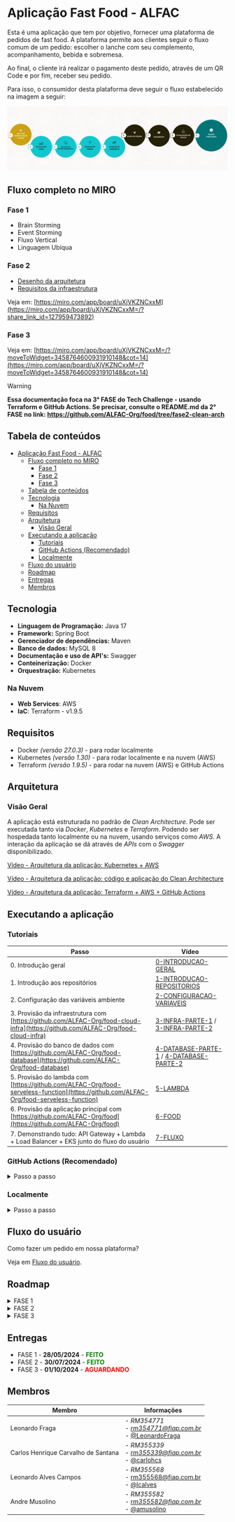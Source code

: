 # Aplicação Fast Food - ALFAC

Esta é uma aplicação que tem por objetivo, fornecer uma plataforma de pedidos de fast food. A plataforma permite aos clientes seguir o fluxo comum de um pedido: escolher o lanche com seu complemento, acompanhamento, bebida e sobremesa.

Ao final, o cliente irá realizar o pagamento deste pedido, através de um QR Code e por fim, receber seu pedido.

Para isso, o consumidor desta plataforma deve seguir o fluxo estabelecido na imagem a seguir:

![Fluxo básico da aplicação](docs/flow.png)

## Fluxo completo no MIRO

### Fase 1

- Brain Storming
- Event Storming
- Fluxo Vertical
- Linguagem Ubíqua

### Fase 2

- [Desenho da arquitetura](https://miro.com/app/board/uXjVKZNCxxM=/?moveToWidget=3458764595480615411&cot=10)
- [Requisitos da infraestrutura](https://drive.google.com/file/d/1SdsSAvb8gIy9qvau1m_bTNp2WUR5uzds/view?usp=sharing)

Veja em: [https://miro.com/app/board/uXjVKZNCxxM](https://miro.com/app/board/uXjVKZNCxxM=/?share_link_id=127959473892)

### Fase 3

Veja em: [https://miro.com/app/board/uXjVKZNCxxM=/?moveToWidget=3458764600931910148&cot=14](https://miro.com/app/board/uXjVKZNCxxM=/?moveToWidget=3458764600931910148&cot=14)

> [!WARNING]  
> **Essa documentação foca na 3° FASE do Tech Challenge - usando Terraform e GitHub Actions. Se precisar, consulte o README.md da 2° FASE no link: https://github.com/ALFAC-Org/food/tree/fase2-clean-arch**

## Tabela de conteúdos

- [Aplicação Fast Food - ALFAC](#aplicação-fast-food---alfac)
  - [Fluxo completo no MIRO](#fluxo-completo-no-miro)
    - [Fase 1](#fase-1)
    - [Fase 2](#fase-2)
    - [Fase 3](#fase-3)
  - [Tabela de conteúdos](#tabela-de-conteúdos)
  - [Tecnologia](#tecnologia)
    - [Na Nuvem](#na-nuvem)
  - [Requisitos](#requisitos)
  - [Arquitetura](#arquitetura)
    - [Visão Geral](#visão-geral)
  - [Executando a aplicação](#executando-a-aplicação)
    - [Tutoriais](#tutoriais)
    - [GitHub Actions (Recomendado)](#github-actions-recomendado)
    - [Localmente](#localmente)
  - [Fluxo do usuário](#fluxo-do-usuário)
  - [Roadmap](#roadmap)
  - [Entregas](#entregas)
  - [Membros](#membros)

## Tecnologia

- **Linguagem de Programação:** Java 17
- **Framework:** Spring Boot
- **Gerenciador de dependências:** Maven
- **Banco de dados:** MySQL 8
- **Documentação e uso de API's:** Swagger
- **Conteinerização:** Docker
- **Orquestração:** Kubernetes

### Na Nuvem

- **Web Services**:  AWS
- **IaC**: Terraform - v1.9.5

## Requisitos

- Docker _(versão 27.0.3)_ - para rodar localmente
- Kubernetes _(versão 1.30)_ - para rodar localmente e na nuvem (AWS)
- Terraform _(versão 1.9.5)_ - para rodar na nuvem (AWS) e GitHub Actions

## Arquitetura

### Visão Geral

A aplicação está estruturada no padrão de _Clean Architecture_. Pode ser executada tanto via _Docker_, _Kubernetes_ e _Terraform_. Podendo ser hospedada tanto localmente ou na nuvem, usando serviços como _AWS_. A interação da aplicação se dá através de _APIs_ com o _Swagger_ disponibilizado.

[Vídeo - Arquitetura da aplicação: Kubernetes + AWS](https://drive.google.com/file/d/1wuyAu3_Hne0w3iy7KY5_TZ-NDytB4kTw/view?usp=sharing)

[Vídeo - Arquitetura da aplicação: código e aplicação do Clean Architecture](https://youtu.be/H04AmyucSN0)

[Vídeo - Arquitetura da aplicação: Terraform + AWS + GitHub Actions](https://drive.google.com/file/d/1vJRNaJK86aQIZCpjcT6Hqpxg4Aq9JREv/view)

## Executando a aplicação

### Tutoriais

| Passo | Vídeo |
|-------|-------|
| 0. Introdução geral | [0-INTRODUCAO-GERAL](https://drive.google.com/file/d/1E9v5AYdDJZeDYTBuxv9MxESB194wfX2q/view?usp=drive_link) |
| 1. Introdução aos repositórios | [1-INTRODUCAO-REPOSITORIOS](https://drive.google.com/file/d/1jViIPSCdinQ0Dbvf9VCHRd_qryEZiHdz/view?usp=drive_link) |
| 2. Configuração das variáveis ambiente | [2-CONFIGURACAO-VARIAVEIS](https://drive.google.com/file/d/1QnLUTGbsOQ0hj0cI0CifeCAwBANxmy98/view?usp=drive_link) |
| 3. Provisão da infraestrutura com [https://github.com/ALFAC-Org/food-cloud-infra](https://github.com/ALFAC-Org/food-cloud-infra) | [3-INFRA-PARTE-1](https://drive.google.com/file/d/1J10-wJGOLysgZtSyTtVhfSJG-YrguhAi/view?usp=drive_link) / [3-INFRA-PARTE-2](https://drive.google.com/file/d/1Tzztu_W3Qx5WZdocE49yRNigKO4W1qkz/view?usp=drive_link) |
| 4. Provisão do banco de dados com [https://github.com/ALFAC-Org/food-database](https://github.com/ALFAC-Org/food-database) | [4-DATABASE-PARTE-1](https://drive.google.com/file/d/1FyC0uFHNiWsP8tH7p_mdzSRgtFazag2E/view?usp=drive_link) / [4-DATABASE-PARTE-2](https://drive.google.com/file/d/1TCs5dfF6cqnvYOK5kZ-d5RKUbrv9zruI/view?usp=drive_link) |
| 5. Provisão do lambda com [https://github.com/ALFAC-Org/food-serveless-function](https://github.com/ALFAC-Org/food-serveless-function) | [5-LAMBDA](https://drive.google.com/file/d/1djIEy_YctnqSyXRNUPC45prQ0wwiZjks/view?usp=drive_link) |
| 6. Provisão da aplicação principal com [https://github.com/ALFAC-Org/food](https://github.com/ALFAC-Org/food) | [6-FOOD](https://drive.google.com/file/d/1wHJnIbI-bFn25VH4hmYfrrW0xTxSAfKv/view?usp=drive_link) |
| 7. Demonstrando tudo: API Gateway + Lambda + Load Balancer + EKS junto do fluxo do usuário | [7-FLUXO](https://drive.google.com/file/d/1vJRNaJK86aQIZCpjcT6Hqpxg4Aq9JREv/view?usp=drive_link) |

### GitHub Actions (Recomendado)

<details>
  <summary>Passo a passo</summary>

1. Acesse [https://github.com/ALFAC-Org/food-food/actions](https://github.com/ALFAC-Org/food-food/actions) (A guia `Actions` deste repositório);
2. Acesse `CI/CD`;
3. Clique em `Run workflow` (ou Executar workflow);
4. Aguarde. Se tudo der certo, o `check` verde deverá aparecer - o processo dura em torno de 2 a 5 minutos;
   1. ![applicacao-atualizada-sucesso](./docs/aplicacao-atualizada-sucesso.png)

</details>

### Localmente

<details>
  <summary>Passo a passo</summary>

No terminal, execute:

Adicione _configmaps_ e _secrets_:

```bash
kubectl apply -f food/k8s/dev/shared
```

Adicione _banco de dados_:

```bash
kubectl apply -f food/k8s/dev/db
```

Adicionando _backend_:

```bash
kubectl apply -f food/k8s/dev/backend
```

(opcional) Adicione _autoscaling_:

```bash
kubectl apply -f food/k8s/dev/autoscaling
```

</details>

## Fluxo do usuário

Como fazer um pedido em nossa plataforma?

Veja em [Fluxo do usuário](./docs/FLUXO_USUARIO.md).

## Roadmap

<details>
  <summary>FASE 1</summary>

Veja em [https://github.com/ALFAC-Org/food/tree/hexagonal#roadmap](https://github.com/ALFAC-Org/food/tree/hexagonal#roadmap)

</details>

<details>
  <summary>FASE 2</summary>

Veja em [https://github.com/ALFAC-Org/food/tree/fase2-clean-arch?tab=readme-ov-file#roadmap](https://github.com/ALFAC-Org/food/tree/fase2-clean-arch?tab=readme-ov-file#roadmap)

</details>

<details>
  <summary>FASE 3</summary>

- [x] 1. Implementar um API Gateway e um `function serverless` para `autenticar o cliente` com base no CPF.
  - [x] 1. Integrar ao sistema de autenticação para identificar o cliente.
      1. Desenho (room): https://excalidraw.com/#room=1cf48787e8cd8028a3bd,Pb8UVcTDexZQseHv8VOFpQ
      2. Desenho (estático): https://excalidraw.com/#json=J_qszI3T0Q_ppK9SychFs,aBuXjzcOrsndQuOsvP9o4A
      
- [x] 2. Implementar as melhores práticas de `CI/CD` para a aplicação, segregando os códigos em repositórios, por exemplo:
  - [x] 1 repositório para o Lambda - repositório `food-serveless-function`.
  - [x] 1 repositório para sua infra Kubernetes com Terraform - repositório `food-cloud-infra`.
  - [x] 1 repositório para sua infra banco de dados gerenciáveis com Terraform - repositório `food-database`.
    4. 1 repositório para sua aplicação que é executada no Kubernetes - repositório `food`
- [x] 3. Os repositórios devem fazer deploy automatizado na conta da nuvem utilizando actions. As branchs `main/master` devem ser protegidas, não permitindo commits direto. Sempre utilize `pull request`.
- [x] 4. Melhorar a estrutura do banco de dados escolhido, documentar seguindo os padrões de modelagem de dados e justificar a escolha do banco de dados.
- [x] 5. Você tem a liberdade para escolher qual a infra de nuvem desejar, mas terá de utilizar os serviços serverless: functions (AWS Lamba, Azure functions ou Google Functions, por exemplo), banco de dados gerenciáveis (AWS RDS, Banco de Dados do Azure ou Cloud SQL no GCP, por exemplo), sistema de autenticação (AWS Cognito, Microsoft AD ou Google Identity platform no GCP, por exemplo).

</details>

## Entregas

- FASE 1 - **28/05/2024** - **<span style="color:green">FEITO</span>**
- FASE 2 - **30/07/2024** - **<span style="color:green">FEITO</span>**
- FASE 3 - **01/10/2024** - **<span style="color:red">AGUARDANDO</span>**

## Membros

|Membro| Informações |
|--|--|
| Leonardo Fraga | - *RM354771* <br />- *[rm354771@fiap.com.br](mailto:rm354771@fiap.com.br)* <br />- [@LeonardoFraga](https://github.com/LeonardoFraga) |
| Carlos Henrique Carvalho de Santana | - *RM355339* <br />-  *[rm355339@fiap.com.br](mailto:rm355339@fiap.com.br)* <br />- [@carlohcs](https://github.com/carlohcs) |
| Leonardo Alves Campos | - *RM355568* <br />- [rm355568@fiap.com.br](mailto:rm355568@fiap.com.br) <br />- [@lcalves](https://github.com/lcalves) |
| Andre Musolino | -  *RM355582* <br />- *[rm355582@fiap.com.br](mailto:rm355582@fiap.com.br)* <br />- [@amusolino](https://github.com/amusolino) |
